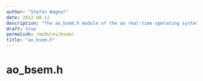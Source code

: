 ```yaml
---
author: "Stefan Wagner"
date: 2022-08-12
description: "The ao_bsem.h module of the ao real-time operating system."
draft: true
permalink: /modules/bsem/
title: "ao_bsem.h"
---
```


# ao_bsem.h
